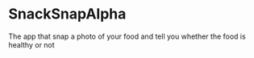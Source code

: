 # SnackSnapAlpha
The app that snap a photo of your food and tell you whether the food is healthy or not

